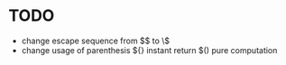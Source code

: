 # TODO

 * change escape sequence from $$ to \\$
 * change usage of parenthesis ${} instant return $() pure computation